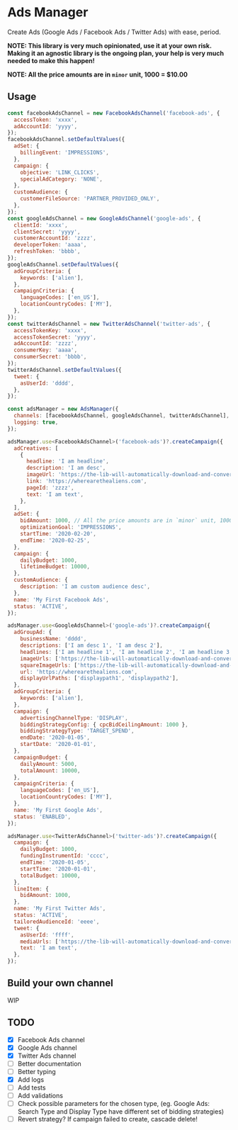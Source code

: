 # Ads Manager

Create Ads (Google Ads / Facebook Ads / Twitter Ads) with ease, period.

**NOTE: This library is very much opinionated, use it at your own risk. Making it an agnostic library is the ongoing plan, your help is very much needed to make this happen!**

**NOTE: All the price amounts are in `minor` unit, 1000 = \$10.00**

## Usage

```javascript
const facebookAdsChannel = new FacebookAdsChannel('facebook-ads', {
  accessToken: 'xxxx',
  adAccountId: 'yyyy',
});
facebookAdsChannel.setDefaultValues({
  adSet: {
    billingEvent: 'IMPRESSIONS',
  },
  campaign: {
    objective: 'LINK_CLICKS',
    specialAdCategory: 'NONE',
  },
  customAudience: {
    customerFileSource: 'PARTNER_PROVIDED_ONLY',
  },
});
const googleAdsChannel = new GoogleAdsChannel('google-ads', {
  clientId: 'xxxx',
  clientSecret: 'yyyy',
  customerAccountId: 'zzzz',
  developerToken: 'aaaa',
  refreshToken: 'bbbb',
});
googleAdsChannel.setDefaultValues({
  adGroupCriteria: {
    keywords: ['alien'],
  },
  campaignCriteria: {
    languageCodes: ['en_US'],
    locationCountryCodes: ['MY'],
  },
});
const twitterAdsChannel = new TwitterAdsChannel('twitter-ads', {
  accessTokenKey: 'xxxx',
  accessTokenSecret: 'yyyy',
  adAccountId: 'zzzz',
  consumerKey: 'aaaa',
  consumerSecret: 'bbbb',
});
twitterAdsChannel.setDefaultValues({
  tweet: {
    asUserId: 'dddd',
  },
});

const adsManager = new AdsManager({
  channels: [facebookAdsChannel, googleAdsChannel, twitterAdsChannel],
  logging: true,
});

adsManager.use<FacebookAdsChannel>('facebook-ads')?.createCampaign({
  adCreatives: [
    {
      headline: 'I am headline',
      description: 'I am desc',
      imageUrl: 'https://the-lib-will-automatically-download-and-convert-for-you.com',
      link: 'https://wherearethealiens.com',
      pageId: 'zzzz',
      text: 'I am text',
    },
  ],
  adSet: {
    bidAmount: 1000, // All the price amounts are in `minor` unit, 1000 = $10.00
    optimizationGoal: 'IMPRESSIONS',
    startTime: '2020-02-20',
    endTime: '2020-02-25',
  },
  campaign: {
    dailyBudget: 1000,
    lifetimeBudget: 10000,
  },
  customAudience: {
    description: 'I am custom audience desc',
  },
  name: 'My First Facebook Ads',
  status: 'ACTIVE',
});

adsManager.use<GoogleAdsChannel>('google-ads')?.createCampaign({
  adGroupAd: {
    businessName: 'dddd',
    descriptions: ['I am desc 1', 'I am desc 2'],
    headlines: ['I am headline 1', 'I am headline 2', 'I am headline 3'],
    imageUrls: ['https://the-lib-will-automatically-download-and-convert-for-you.com'],
    squareImageUrls: ['https://the-lib-will-automatically-download-and-convert-for-you-square.com'],
    url: 'https://wherearethealiens.com',
    displayUrlPaths: ['displaypath1', 'displaypath2'],
  },
  adGroupCriteria: {
    keywords: ['alien'],
  },
  campaign: {
    advertisingChannelType: 'DISPLAY',
    biddingStrategyConfig: { cpcBidCeilingAmount: 1000 },
    biddingStrategyType: 'TARGET_SPEND',
    endDate: '2020-01-05',
    startDate: '2020-01-01',
  },
  campaignBudget: {
    dailyAmount: 5000,
    totalAmount: 10000,
  },
  campaignCriteria: {
    languageCodes: ['en_US'],
    locationCountryCodes: ['MY'],
  },
  name: 'My First Google Ads',
  status: 'ENABLED',
});

adsManager.use<TwitterAdsChannel>('twitter-ads')?.createCampaign({
  campaign: {
    dailyBudget: 1000,
    fundingInstrumentId: 'cccc',
    endTime: '2020-01-05',
    startTime: '2020-01-01',
    totalBudget: 10000,
  },
  lineItem: {
    bidAmount: 1000,
  },
  name: 'My First Twitter Ads',
  status: 'ACTIVE',
  tailoredAudienceId: 'eeee',
  tweet: {
    asUserId: 'ffff',
    mediaUrls: ['https://the-lib-will-automatically-download-and-convert-for-you.com'],
    text: 'I am text',
  },
});
```

## Build your own channel

WIP

## TODO

- [x] Facebook Ads channel
- [x] Google Ads channel
- [x] Twitter Ads channel
- [ ] Better documentation
- [ ] Better typing
- [x] Add logs
- [ ] Add tests
- [ ] Add validations
- [ ] Check possible parameters for the chosen type, (eg. Google Ads: Search Type and Display Type have different set of bidding strategies)
- [ ] Revert strategy? If campaign failed to create, cascade delete!
